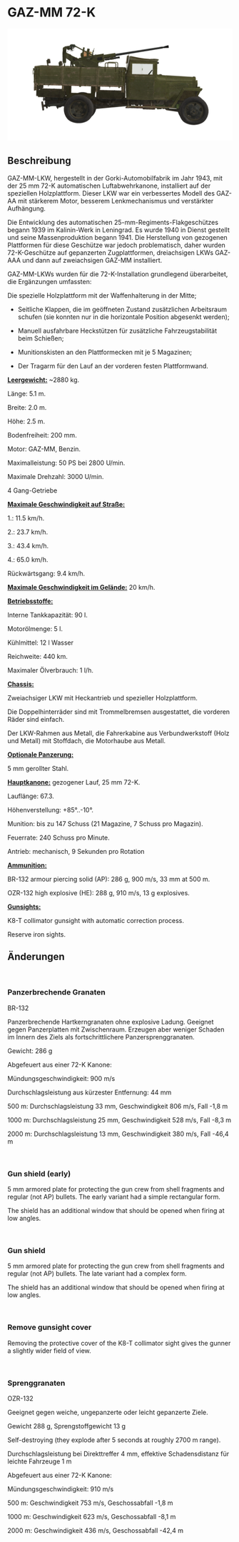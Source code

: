 # GAZ-MM 72-K
  

  
![_gaz-mm-72k](../images/_gaz-mm-72k.png)
  

  
## Beschreibung
  

  
GAZ-MM-LKW, hergestellt in der Gorki-Automobilfabrik im Jahr 1943, mit der 25 mm 72-K automatischen Luftabwehrkanone, installiert auf der speziellen Holzplattform. Dieser LKW war ein verbessertes Modell des GAZ-AA mit stärkerem Motor, besserem Lenkmechanismus und verstärkter Aufhängung.
  

  
Die Entwicklung des automatischen 25-mm-Regiments-Flakgeschützes begann 1939 im Kalinin-Werk in Leningrad. Es wurde 1940 in Dienst gestellt und seine Massenproduktion begann 1941. Die Herstellung von gezogenen Plattformen für diese Geschütze war jedoch problematisch, daher wurden 72-K-Geschütze auf gepanzerten Zugplattformen, dreiachsigen LKWs GAZ-AAA und dann auf zweiachsigen GAZ-MM installiert.
  

  
GAZ-MM-LKWs wurden für die 72-K-Installation grundlegend überarbeitet, die Ergänzungen umfassten:
  
 Die spezielle Holzplattform mit der Waffenhalterung in der Mitte;
  
- Seitliche Klappen, die im geöffneten Zustand zusätzlichen Arbeitsraum schufen (sie konnten nur in die horizontale Position abgesenkt werden);
  
- Manuell ausfahrbare Heckstützen für zusätzliche Fahrzeugstabilität beim Schießen;
  
- Munitionskisten an den Plattformecken mit je 5 Magazinen;
  
- Der Tragarm für den Lauf an der vorderen festen Plattformwand.
  

  
<b><u>Leergewicht:</u></b> ~2880 kg.
  
Länge: 5.1 m.
  
Breite: 2.0 m.
  
Höhe: 2.5 m.
  
Bodenfreiheit: 200 mm.
  

  
Motor: GAZ-MM, Benzin.
  
Maximalleistung: 50 PS bei 2800 U/min.
  
Maximale Drehzahl: 3000 U/min.
  
4 Gang-Getriebe
  

  
<b><u>Maximale Geschwindigkeit auf Straße:</u></b>
  
1.: 11.5 km/h.
  
2.: 23.7 km/h.
  
3.: 43.4 km/h.
  
4.: 65.0 km/h.
  
Rückwärtsgang: 9.4 km/h.
  

  
<b><u>Maximale Geschwindigkeit im Gelände:</u></b> 20 km/h.
  

  
<b><u>Betriebsstoffe:</u></b>
  
Interne Tankkapazität: 90 l.
  
Motorölmenge: 5 l.
  
Kühlmittel: 12 l Wasser
  
Reichweite: 440 km.
  
Maximaler Ölverbrauch: 1 l/h.
  

  
<b><u>Chassis:</u></b>
  
Zweiachsiger LKW mit Heckantrieb und spezieller Holzplattform.
  
Die Doppelhinterräder sind mit Trommelbremsen ausgestattet, die vorderen Räder sind einfach.
  
Der LKW-Rahmen aus Metall, die Fahrerkabine aus Verbundwerkstoff (Holz und Metall) mit Stoffdach, die Motorhaube aus Metall.
  

  
<b><u>Optionale Panzerung:</u></b>
  
5 mm gerollter Stahl.
  

  
<b><u>Hauptkanone:</u></b> gezogener Lauf, 25 mm 72-K.
  
Lauflänge: 67.3.
  
Höhenverstellung: +85°..-10°.
  
Munition: bis zu 147 Schuss (21 Magazine, 7 Schuss pro Magazin).
  
Feuerrate: 240 Schuss pro Minute.
  
Antrieb: mechanisch, 9 Sekunden pro Rotation
  

  
<b><u>Ammunition: </u></b>
  
BR-132 armour piercing solid (AP): 286 g, 900 m/s, 33 mm at 500 m.
  
OZR-132 high explosive (HE): 288 g, 910 m/s, 13 g explosives.
  

  
<b><u>Gunsights:</u></b>
  
K8-T collimator gunsight with automatic correction process.
  
Reserve iron sights.
  

  

  
## Änderungen
  
﻿
  
  
### Panzerbrechende Granaten
  

  
BR-132
  

  
Panzerbrechende Hartkerngranaten ohne explosive Ladung. Geeignet gegen Panzerplatten mit Zwischenraum. Erzeugen aber weniger Schaden im Innern des Ziels als fortschrittlichere Panzersprenggranaten.
  

  
Gewicht: 286 g
  

  
Abgefeuert aus einer 72-K Kanone:
  
Mündungsgeschwindigkeit: 900 m/s 
  
Durchschlagsleistung aus kürzester Entfernung: 44 mm
  
500 m: Durchschlagsleistung 33 mm, Geschwindigkeit 806 m/s, Fall -1,8 m
  
1000 m: Durchschlagsleistung 25 mm, Geschwindigkeit 528 m/s, Fall -8,3 m
  
2000 m: Durchschlagsleistung 13 mm, Geschwindigkeit 380 m/s, Fall -46,4 m
  
﻿
  
  
### Gun shield (early)
  

  
5 mm armored plate for protecting the gun crew from shell fragments and regular (not AP) bullets. The early variant had a simple rectangular form.
  
The shield has an additional window that should be opened when firing at low angles.
  
﻿
  
  
### Gun shield
  

  
5 mm armored plate for protecting the gun crew from shell fragments and regular (not AP) bullets. The late variant had a complex form.
  
The shield has an additional window that should be opened when firing at low angles.
  
﻿
  
  
### Remove gunsight cover
  

  
Removing the protective cover of the K8-T collimator sight gives the gunner a slightly wider field of view.
  
﻿
  
  
### Sprenggranaten
  

  
OZR-132
  

  
Geeignet gegen weiche, ungepanzerte oder leicht gepanzerte Ziele.
  

  
Gewicht 288 g, Sprengstoffgewicht 13 g
  
Self-destroying (they explode after 5 seconds at roughly 2700 m range).
  
Durchschlagsleistung bei Direkttreffer 4 mm, effektive Schadensdistanz für leichte Fahrzeuge 1 m
  

  
Abgefeuert aus einer 72-K Kanone:
  
Mündungsgeschwindigkeit: 910 m/s
  
500 m: Geschwindigkeit 753 m/s, Geschossabfall -1,8 m
  
1000 m: Geschwindigkeit 623 m/s, Geschossabfall -8,1 m
  
2000 m: Geschwindigkeit 436 m/s, Geschossabfall -42,4 m
  
